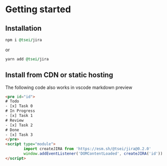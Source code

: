 # Getting started

## Installation

```ruby
npm i @tsei/jira
```

or

```ruby
yarn add @tsei/jira
```

## Install from CDN or static hosting

The following code also works in vscode markdown preview

```html
<pre id="id">
# Todo
- [x] Task 0
# In Progress
- [x] Task 1
# Review
- [x] Task 2
# Done
- [x] Task 3
</pre>
<script type="module">
        import createJIRA from 'https://esm.sh/@tsei/jira@0.2.0'
        window.addEventListener('DOMContentLoaded', createJIRA('id'))
</script>
```
